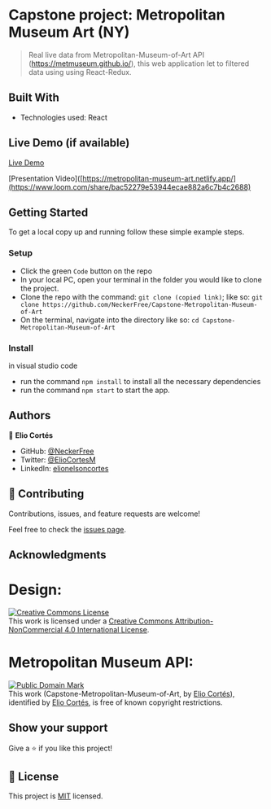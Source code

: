 [](https://img.shields.io/badge/Microverse-blueviolet)

# Capstone project: Metropolitan Museum Art (NY)


> Real live data from Metropolitan-Museum-of-Art API (https://metmuseum.github.io/), this web application let to filtered
 data using using React-Redux. 

## Built With

- Technologies used: React

## Live Demo (if available)

[Live Demo](https://metropolitan-museum-art.netlify.app/)

[Presentation Video]([https://metropolitan-museum-art.netlify.app/](https://www.loom.com/share/bac52279e53944ecae882a6c7b4c2688)

## Getting Started

To get a local copy up and running follow these simple example steps.

### Setup
- Click the green `Code` button on the repo
- In your local PC, open your terminal in the folder you would like to clone the project.
- Clone the repo with the command: `git clone (copied link)`; like so: `git clone https://github.com/NeckerFree/Capstone-Metropolitan-Museum-of-Art`
- On the terminal, navigate into the directory like so: `cd Capstone-Metropolitan-Museum-of-Art`

### Install
in visual studio code
-  run the command `npm install` to install all the necessary dependencies
-  run the command `npm start` to start the app.

## Authors

👤 **Elio Cortés**

- GitHub: [@NeckerFree](https://github.com/NeckerFree)
- Twitter: [@ElioCortesM](https://twitter.com/ElioCortesM)
- LinkedIn: [elionelsoncortes](https://www.linkedin.com/in/elionelsoncortes/)

## 🤝 Contributing

Contributions, issues, and feature requests are welcome!

Feel free to check the [issues page](https://github.com/NeckerFree/Capstone-Metropolitan-Museum-of-Art/issues).

## Acknowledgments

# Design:
<a rel="license" href="http://creativecommons.org/licenses/by-nc/4.0/"><img alt="Creative Commons License" style="border-width:0" src="https://i.creativecommons.org/l/by-nc/4.0/88x31.png" /></a><br />This work is licensed under a <a rel="license" href="http://creativecommons.org/licenses/by-nc/4.0/">Creative Commons Attribution-NonCommercial 4.0 International License</a>.

# Metropolitan Museum API:
<p xmlns:dct="http://purl.org/dc/terms/">
<a rel="license" href="http://creativecommons.org/publicdomain/mark/1.0/">
<img src="http://i.creativecommons.org/p/mark/1.0/88x31.png"
     style="border-style: none;" alt="Public Domain Mark" />
</a>
<br />
This work (<span property="dct:title">Capstone-Metropolitan-Museum-of-Art</span>, by <a href="https://github.com/NeckerFree/Capstone-Metropolitan-Museum-of-Art" rel="dct:creator"><span property="dct:title">Elio Cortés</span></a>), identified by <a href="https://neckerfree.github.io/Portfolio" rel="dct:publisher"><span property="dct:title">Elio Cortés</span></a>, is free of known copyright restrictions.
</p>

## Show your support

Give a ⭐️ if you like this project!

## 📝 License

This project is [MIT](./MIT.md) licensed.
